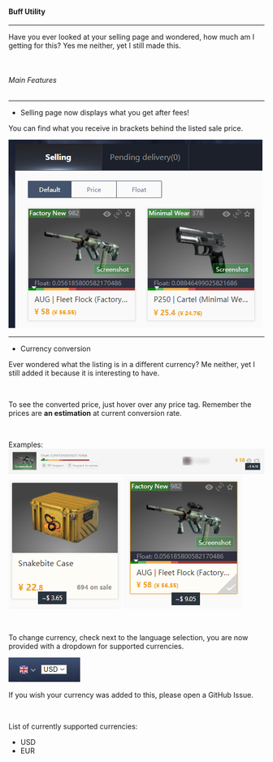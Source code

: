 #### Buff Utility

---

Have you ever looked at your selling page and wondered, how much am I getting for this?
Yes me neither, yet I still made this.

<br/>

###### Main Features

---

* Selling page now displays what you get after fees!

You can find what you receive in brackets behind the listed sale price.

![selling_page.png](images/selling_page.png)

---

* Currency conversion

Ever wondered what the listing is in a different currency? 
Me neither, yet I still added it because it is interesting to have.

<br/>

To see the converted price, just hover over any price tag.
Remember the prices are **an estimation** at current conversion rate.

<br/>

Examples:
![items_converted.png](images/items_converted.png)
![market_converted.png](images/market_converted.png)
![selling_page_converted.png](images/selling_page_converted.png)

<br/>

To change currency, check next to the language selection,
you are now provided with a dropdown for supported currencies.

![currency_selection.png](images/currency_selection.png)

If you wish your currency was added to this, please open a GitHub Issue.

<br/>

List of currently supported currencies:
* USD
* EUR
